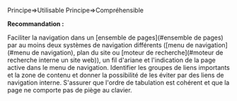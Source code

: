 Principe=>Utilisable
Principe=>Compréhensible

**Recommandation :**

Faciliter la navigation dans un [ensemble de pages](#ensemble de pages) par au moins deux systèmes de navigation différents ([menu de navigation](#menu de navigation), plan du site ou [moteur de recherche](#moteur de recherche interne  un site web)), un fil d'ariane et l'indication de la page active dans le menu de navigation. Identifier les groupes de liens importants et la zone de contenu et donner la possibilité de les éviter par des liens de navigation interne. S'assurer que l'ordre de tabulation est cohérent et que la page ne comporte pas de piège au clavier.
